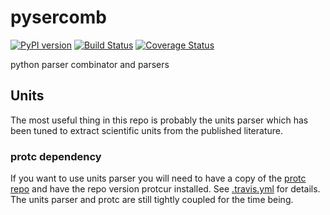 # pysercomb
[![PyPI version](https://badge.fury.io/py/pysercomb.svg)](https://pypi.org/project/pysercomb/)
[![Build Status](https://travis-ci.org/tgbugs/parsercomb.svg?branch=master)](https://travis-ci.org/tgbugs/parsercomb)
[![Coverage Status](https://coveralls.io/repos/github/tgbugs/parsercomb/badge.svg?branch=master)](https://coveralls.io/github/tgbugs/parsercomb?branch=master)

python parser combinator and parsers

## Units
The most useful thing in this repo is probably the units parser which
has been tuned to extract scientific units from the published literature.

### protc dependency
If you want to use units parser you will need to have a copy of the [protc repo](https://github.com/tgbugs/protc)
and have the repo version protcur installed. See [.travis.yml](./.travis.yml) for details.
The units parser and protc are still tightly coupled for the time being.
